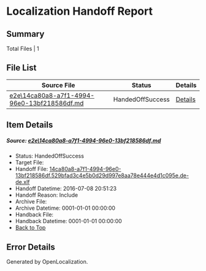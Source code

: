 # <a name='report-top'></a> Localization Handoff Report

## Summary
 Total Files | 1

## File List
 Source File | Status | Details 
 ----------- | ------ | ------- 
 [e2e\14ca80a8-a7f1-4994-96e0-13bf218586df.md](https://github.com/OpenLocalizationTestOrg/oltest/blob/fb02af244be3b5e0c78d27502960ef1f72e0a362/e2e/14ca80a8-a7f1-4994-96e0-13bf218586df.md) | HandedOffSuccess | [Details](#5da8846b5b95ff20bf2c9d2cda38d94b298cd4c81)

## Item Details
##### <a name='5da8846b5b95ff20bf2c9d2cda38d94b298cd4c81'></a> Source: [e2e\14ca80a8-a7f1-4994-96e0-13bf218586df.md](https://github.com/OpenLocalizationTestOrg/oltest/blob/fb02af244be3b5e0c78d27502960ef1f72e0a362/e2e/14ca80a8-a7f1-4994-96e0-13bf218586df.md)
* Status: HandedOffSuccess
* Target File: 
* Handoff File: [14ca80a8-a7f1-4994-96e0-13bf218586df.529bfad3c4e5b0d29d997e8aa78e444e4d1c095e.de-de.xlf](https://github.com/OpenLocalizationTestOrg/olhandoff-e2e/blob/ceb0adffd32b4d76a712f269610865b82248832d/ol-handoff/OpenLocalizationTestOrg/oltest-dede-fly/ci/ht/14ca80a8-a7f1-4994-96e0-13bf218586df.529bfad3c4e5b0d29d997e8aa78e444e4d1c095e.de-de.xlf)
* Handoff Datetime: 2016-07-08 20:51:23
* Handoff Reason: Include
* Archive File: 
* Archive Datetime: 0001-01-01 00:00:00
* Handback File: 
* Handback Datetime: 0001-01-01 00:00:00
* [Back to Top](#report-top)


## Error Details

Generated by OpenLocalization.
